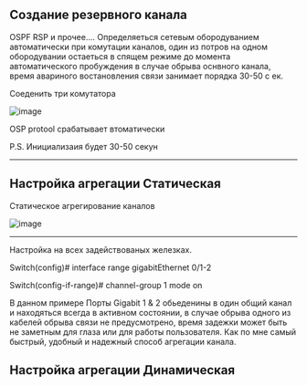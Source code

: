 <h2>Создание резервного канала</h2> 

OSPF RSP и прочее....     Определяеться сетевым обородуванием автоматически при комутации каналов, один из потров на одном обородувании остаеться в спящем режиме до момента автоматического пробуждения в случае обрыва оснвного канала, время авариного востановления связи занимает порядка 30-50 с
ек.

Соеденить три комутатора  

![image](https://github.com/user-attachments/assets/2598305f-7a5d-4d48-a5a3-9fe837ade532)

OSP protool срабатывает втоматически

P.S. Инициализаия будет 30-50 секун
_____________________________________



<h2>Настройка агрегации Статическая</h2>

Статическое агрегирование каналов

![image](https://github.com/user-attachments/assets/b5595a6b-2a1f-48d8-ae4f-70cee32541df)


________________________________________________


<p>

Настройка на всех  задействованых железках.
  
  Switch(config)#      interface range gigabitEthernet 0/1-2

  Switch(config-if-range)#      channel-group 1 mode on
</p>
<p>
  В данном примере Порты Gigabit 1 & 2 обьеденины в один общий канал и находяться всегда в активном состоянии, в случае обрыва одного из кабелей обрыва связи не предусмотрено, время задежки может быть не заметным для глаза или для работы пользователя.  Как по мне самый быстрый, удобный и надежный способ агрегации канала.
</p>

<h2>Настройка агрегации Динамическая</h2>
















